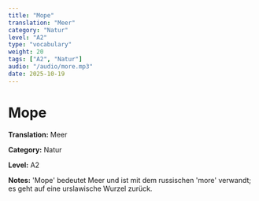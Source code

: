 ```yaml
---
title: "Море"
translation: "Meer"
category: "Natur"
level: "A2"
type: "vocabulary"
weight: 20
tags: ["A2", "Natur"]
audio: "/audio/more.mp3"
date: 2025-10-19
---
```


# Море

**Translation:** Meer

**Category:** Natur

**Level:** A2

**Notes:** 'Море' bedeutet Meer und ist mit dem russischen 'more' verwandt; es geht auf eine urslawische Wurzel zurück.

